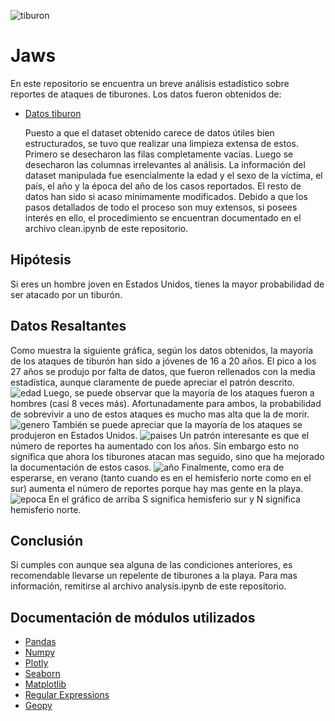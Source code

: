 ![tiburon](https://github.com/SweetBabyJezuz/Jaws/blob/master/src/jaws.jpg)
# Jaws
En este repositorio se encuentra un breve análisis estadístico sobre reportes de ataques de tiburones. Los datos fueron obtenidos de:
* [Datos tiburon](https://www.kaggle.com/teajay/global-shark-attacks)

    Puesto a que el dataset obtenido carece de datos útiles bien estructurados, se tuvo que realizar una limpieza extensa de estos. Primero se desecharon las filas completamente vacías. Luego se desecharon las columnas irrelevantes al análisis. La información del dataset manipulada fue esencialmente la edad y el sexo de la víctima, el país, el año y la época del año de los casos reportados. El resto de datos han sido si acaso mínimamente modificados. Debido a que los pasos detallados de todo el proceso son muy extensos, si posees interés en ello, el procedimiento se encuentran documentado en el archivo clean.ipynb de este repositorio.
## Hipótesis
 Si eres un hombre joven en Estados Unidos, tienes la mayor probabilidad de ser atacado por un tiburón.
## Datos Resaltantes
 Como muestra la siguiente gráfica, según los datos obtenidos, la mayoría de los ataques de tiburón han sido a jóvenes de 16 a 20 años. El pico a los 27 años se produjo por falta de datos, que fueron rellenados con la media estadística, aunque claramente de puede apreciar el patrón descrito.
![edad](https://github.com/SweetBabyJezuz/Jaws/blob/master/img/edad.jpg)
 Luego, se puede observar que la mayoría de los ataques fueron a hombres (casi 8 veces más). Afortunadamente para ambos, la probabilidad de sobrevivir a uno de estos ataques es mucho mas alta que la de morir.
![genero](https://github.com/SweetBabyJezuz/Jaws/blob/master/img/genero.jpg)
 También se puede apreciar que la mayoría de los ataques se produjeron en Estados Unidos.
![paises](https://github.com/SweetBabyJezuz/Jaws/blob/master/img/paises.jpg)
 Un patrón interesante es que el número de reportes ha aumentado con los años. Sin embargo esto no significa que ahora los tiburones atacan mas seguido, sino que ha mejorado la documentación de estos casos.
![año](https://github.com/SweetBabyJezuz/Jaws/blob/master/img/a%C3%B1o.jpg)
 Finalmente, como era de esperarse, en verano (tanto cuando es en el hemisferio norte como en el sur) aumenta el número de reportes porque hay mas gente en la playa.
![epoca](https://github.com/SweetBabyJezuz/Jaws/blob/master/img/epoca.jpg)
 En el gráfico de arriba S significa hemisferio sur y N significa hemisferio norte.
 
## Conclusión
 Si cumples con aunque sea alguna de las condiciones anteriores, es recomendable llevarse un repelente de tiburones a la playa. Para mas información, remitirse al archivo analysis.ipynb de este repositorio.
 ## Documentación de módulos utilizados
 * [Pandas](https://pandas.pydata.org/docs/)
 * [Numpy](https://numpy.org/doc/stable/)
 * [Plotly](https://plotly.com/python/)
 * [Seaborn](https://seaborn.pydata.org/)
 * [Matplotlib](https://matplotlib.org/stable/index.html)
 * [Regular Expressions](https://docs.python.org/3/library/re.html)
 * [Geopy](https://geopy.readthedocs.io/en/stable/)